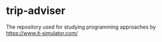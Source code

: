 # trip-adviser
The repository used for studying programming approaches by https://www.it-simulator.com/